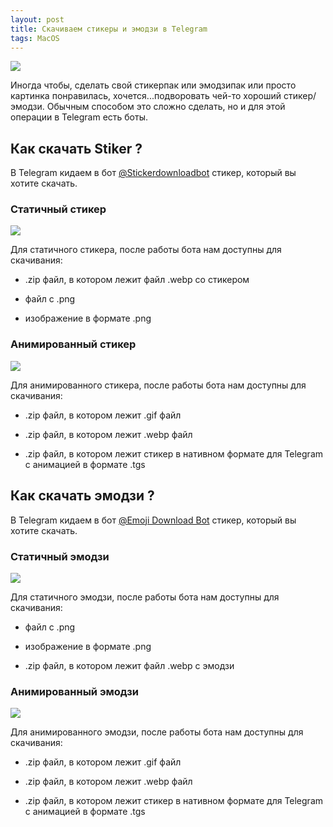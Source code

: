 ```yaml
---
layout: post
title: Скачиваем стикеры и эмодзи в Telegram
tags: MacOS
---
```

![](https://raw.githubusercontent.com/tatarinovms/tatarinovms.github.io/master/images/posts/DTelegram/logo.webp)

Иногда чтобы, сделать свой стикерпак или эмодзипак или просто картинка понравилась,  хочется...подворовать чей-то хороший стикер/эмодзи. Обычным способом это сложно сделать, но и для этой операции в Telegram есть боты. 

## Как скачать Stiker ?

В Telegram кидаем в бот [@Stickerdownloadbot](https://t.me/Stickerdownloadbot) стикер, который вы хотите скачать.

### Статичный стикер

![](https://raw.githubusercontent.com/tatarinovms/tatarinovms.github.io/master/images/posts/DTelegram/stat_stiker.webp)

Для статичного стикера, после работы бота нам доступны для скачивания:

- .zip файл, в котором лежит файл .webp со стикером

- файл с .png

- изображение в формате .png

### Анимированный стикер

![](https://raw.githubusercontent.com/tatarinovms/tatarinovms.github.io/master/images/posts/DTelegram/anim_stiker.webp)

Для анимированного стикера, после работы бота нам доступны для скачивания:

- .zip файл, в котором лежит .gif файл 

- .zip файл, в котором лежит .webp файл 

- .zip файл, в котором лежит стикер в нативном формате для Telegram c анимацией в формате .tgs

## Как скачать эмодзи ?

В Telegram кидаем в бот [@Emoji Download Bot](https://t.me/emojidownloadbot) стикер, который вы хотите скачать.

### Статичный эмодзи

![](https://raw.githubusercontent.com/tatarinovms/tatarinovms.github.io/master/images/posts/DTelegram/stat_emoji.webp)

Для статичного эмодзи, после работы бота нам доступны для скачивания:

- файл с .png

- изображение в формате .png

- .zip файл, в котором лежит файл .webp с эмодзи

### Анимированный эмодзи

![](https://raw.githubusercontent.com/tatarinovms/tatarinovms.github.io/master/images/posts/DTelegram/anim_emoji.webp)

Для анимированного эмодзи, после работы бота нам доступны для скачивания:

- .zip файл, в котором лежит .gif файл 

- .zip файл, в котором лежит .webp файл 

- .zip файл, в котором лежит стикер в нативном формате для Telegram c анимацией в формате .tgs